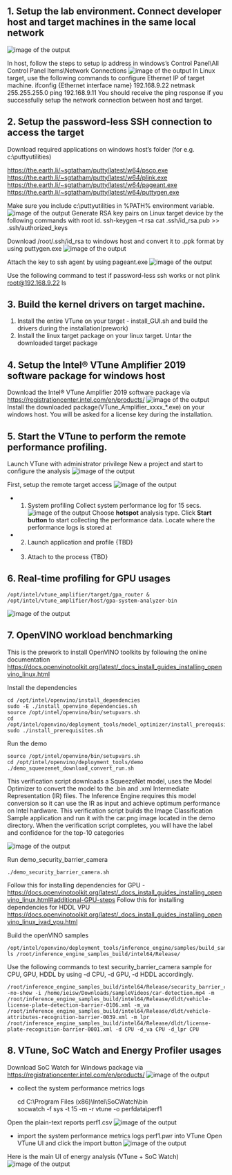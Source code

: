 ## 1. Setup the lab environment. Connect developer host and target machines in the same local network
![image of the output](https://github.com/Joel-lin/IntelSoftwareWorkshop/blob/master/images/hosttargetsetup.png)

In host, follow the steps to setup ip address in windows’s Control Panel\All Control Panel Items\Network Connections
![image of the output](https://github.com/Joel-lin/IntelSoftwareWorkshop/blob/master/images/setuphostip.png)
In Linux target, use the following commands to configure Ethernet IP of target machine.
	ifconfig {Ethernet interface name} 192.168.9.22 netmask 255.255.255.0
	ping 192.168.9.11
You should receive the ping response if you successfully setup the network connection between host and target.

## 2. Setup the password-less SSH connection to access the target
Download required applications on windows host’s folder (for e.g. c:\puttyutilities)

https://the.earth.li/~sgtatham/putty/latest/w64/pscp.exe
https://the.earth.li/~sgtatham/putty/latest/w64/plink.exe
https://the.earth.li/~sgtatham/putty/latest/w64/pageant.exe
https://the.earth.li/~sgtatham/putty/latest/w64/puttygen.exe

Make sure you include c:\puttyutilities in %PATH% environment variable.
![image of the output]( https://github.com/Joel-lin/IntelSoftwareWorkshop/blob/master/images/setuppath.png)
Generate RSA key pairs on Linux target device by the following commands with root id.
	ssh-keygen –t rsa
	cat .ssh/id_rsa.pub >> .ssh/authorized_keys

Download /root/.ssh/id_rsa to windows host and convert it to .ppk format by using puttygen.exe
![image of the output](https://github.com/Joel-lin/IntelSoftwareWorkshop/blob/master/images/convertprivatekey.png)

Attach the key to ssh agent by using pageant.exe
![image of the output](https://github.com/Joel-lin/IntelSoftwareWorkshop/blob/master/images/addkeypageant.png)

Use the following command to test if password-less ssh works or not
    plink root@192.168.9.22 ls

## 3. Build the kernel drivers on target machine.
1)	Install the entire VTune on your target - install_GUI.sh and build the drivers during the installation(prework)
2)	Install the linux target package on your linux target. Untar the downloaded target package

## 4. Setup the Intel® VTune Amplifier 2019 software package for windows host
Download the Intel® VTune Amplifier 2019 software package via https://registrationcenter.intel.com/en/products/
![image of the output](https://github.com/Joel-lin/IntelSoftwareWorkshop/blob/master/images/downloadvtunewinhost.png)
Install the downloaded package(VTune_Amplifier_xxxx_*.exe) on your windows host. You will be asked for a license key during the installation. 

## 5. Start the VTune to perform the remote performance profiling.
Launch VTune with administrator privilege 
New a project and start to configure the analysis
![image of the output](https://github.com/Joel-lin/IntelSoftwareWorkshop/blob/master/images/1_conf_analysis.png)

First, setup the remote target access
![image of the output](https://github.com/Joel-lin/IntelSoftwareWorkshop/blob/master/images/2_linuxremote.png)
* 1) System profiling
Collect system performance log for 15 secs.
![image of the output](https://github.com/Joel-lin/IntelSoftwareWorkshop/blob/master/images/3_analyzesystem.png)
Choose **hotspot** analysis type. Click **Start button** to start collecting the performance data.
Locate where the performance logs is stored at

* 2) Launch application and profile
{TBD}
* 3) Attach to the process
{TBD}

## 6. Real-time profiling for GPU usages
    /opt/intel/vtune_amplifier/target/gpa_router &
    /opt/intel/vtune_amplifier/host/gpa-system-analyzer-bin
![image of the output](https://github.com/Joel-lin/IntelSoftwareWorkshop/blob/master/images/gpasystemanalyzer.png)

## 7. OpenVINO workload benchmarking
This is the prework to install OpenVINO toolkits by following the online documentation https://docs.openvinotoolkit.org/latest/_docs_install_guides_installing_openvino_linux.html

Install the dependencies

	cd /opt/intel/openvino/install_dependencies
	sudo -E ./install_openvino_dependencies.sh
	source /opt/intel/openvino/bin/setupvars.sh
	cd /opt/intel/openvino/deployment_tools/model_optimizer/install_prerequisites
	sudo ./install_prerequisites.sh
		
Run the demo

    source /opt/intel/openvino/bin/setupvars.sh
    cd /opt/intel/openvino/deployment_tools/demo
    ./demo_squeezenet_download_convert_run.sh

This verification script downloads a SqueezeNet model, uses the Model Optimizer to convert the model to the .bin and .xml Intermediate Representation (IR) files. The Inference Engine requires this model conversion so it can use the IR as input and achieve optimum performance on Intel hardware.
This verification script builds the Image Classification Sample application and run it with the car.png image located in the demo directory. When the verification script completes, you will have the label and confidence for the top-10 categories

![image of the output](https://github.com/Joel-lin/IntelSoftwareWorkshop/blob/master/images/image_classification_script_output_lnx.png)

Run demo_security_barrier_camera

    ./demo_security_barrier_camera.sh
    
Follow this for installing dependencies for GPU - https://docs.openvinotoolkit.org/latest/_docs_install_guides_installing_openvino_linux.html#additional-GPU-steps
Follow this for installing dependencies for HDDL VPU https://docs.openvinotoolkit.org/latest/_docs_install_guides_installing_openvino_linux_ivad_vpu.html

Build the openVINO samples

	/opt/intel/openvino/deployment_tools/inference_engine/samples/build_samples.sh
	ls /root/inference_engine_samples_build/intel64/Release/

Use the following commands to test security_barrier_camera sample for CPU, GPU, HDDL by using -d CPU, -d GPU, -d HDDL accordingly.

	/root/inference_engine_samples_build/intel64/Release/security_barrier_camera_demo -no-show -i /home/ieisw/Downloads/sampleVideos/car-detection.mp4 -m /root/inference_engine_samples_build/intel64/Release/dldt/vehicle-license-plate-detection-barrier-0106.xml -m_va /root/inference_engine_samples_build/intel64/Release/dldt/vehicle-attributes-recognition-barrier-0039.xml -m_lpr /root/inference_engine_samples_build/intel64/Release/dldt/license-plate-recognition-barrier-0001.xml -d CPU -d_va CPU -d_lpr CPU    
    
## 8. VTune, SoC Watch and Energy Profiler usages
Download SoC Watch for Windows package via https://registrationcenter.intel.com/en/products/
![image of the output](https://github.com/Joel-lin/IntelSoftwareWorkshop/blob/master/images/downloadsocwatch.png)
* collect the system performance metrics logs

	cd C:\Program Files (x86)\Intel\SoCWatch\bin\
	socwatch -f sys -t 15 -m -r vtune -o perfdata\perf1

Open the plain-text reports perf1.csv
![image of the output](https://github.com/Joel-lin/IntelSoftwareWorkshop/blob/master/images/socwatch_sysreport.png)

* import the system performance metrics logs perf1.pwr into VTune
Open VTune UI and click the import button
![image of the output](https://github.com/Joel-lin/IntelSoftwareWorkshop/blob/master/images/vtuneimport.png)

Here is the main UI of energy analysis (VTune + SoC Watch)
![image of the output](https://github.com/Joel-lin/IntelSoftwareWorkshop/blob/master/images/vtuneEnergyAnalysis.png)  
